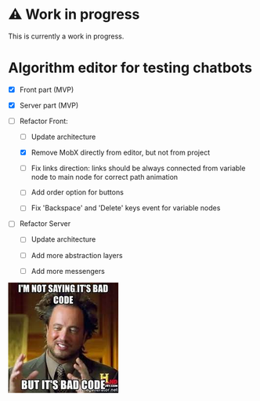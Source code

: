 # :warning: Work in progress

This is currently a work in progress.

# Algorithm editor for testing chatbots
- [x] Front part (MVP)
- [x] Server part (MVP)


- [ ] Refactor Front:
  - [ ] Update architecture
  - [x] Remove MobX directly from editor, but not from project
  - [ ] Fix links direction: links should be always connected from variable node to main node for correct path animation
  - [ ] Add order option for buttons
  - [ ] Fix 'Backspace' and 'Delete' keys event for variable nodes


- [ ] Refactor Server
    - [ ] Update architecture
    - [ ] Add more abstraction layers
    - [ ] Add more messengers


![img_1.png](public/img_1.png)
